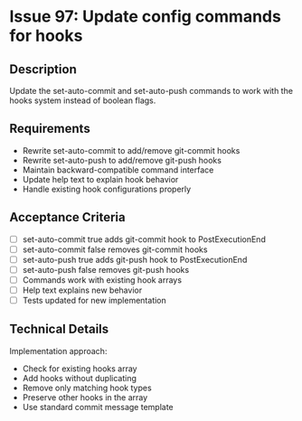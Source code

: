 # Issue 97: Update config commands for hooks

## Description
Update the set-auto-commit and set-auto-push commands to work with the hooks system instead of boolean flags.

## Requirements
- Rewrite set-auto-commit to add/remove git-commit hooks
- Rewrite set-auto-push to add/remove git-push hooks
- Maintain backward-compatible command interface
- Update help text to explain hook behavior
- Handle existing hook configurations properly

## Acceptance Criteria
- [ ] set-auto-commit true adds git-commit hook to PostExecutionEnd
- [ ] set-auto-commit false removes git-commit hooks
- [ ] set-auto-push true adds git-push hook to PostExecutionEnd
- [ ] set-auto-push false removes git-push hooks
- [ ] Commands work with existing hook arrays
- [ ] Help text explains new behavior
- [ ] Tests updated for new implementation

## Technical Details
Implementation approach:
- Check for existing hooks array
- Add hooks without duplicating
- Remove only matching hook types
- Preserve other hooks in the array
- Use standard commit message template